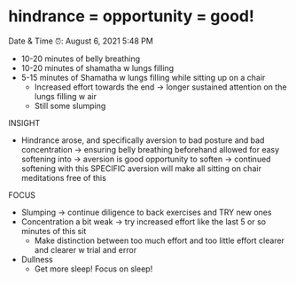 # hindrance = opportunity = good!

Date & Time ⏰: August 6, 2021 5:48 PM

- 10-20 minutes of belly breathing
- 10-20 minutes of shamatha w lungs filling
- 5-15 minutes of Shamatha w lungs filling while sitting up on a chair
    - Increased effort towards the end → longer sustained attention on the lungs filling w air
    - Still some slumping

INSIGHT

- Hindrance arose, and specifically aversion to bad posture and bad concentration → ensuring belly breathing beforehand allowed for easy softening into → aversion is good opportunity to soften → continued softening with this SPECIFIC aversion will make all sitting on chair meditations free of this

FOCUS

- Slumping → continue diligence to back exercises and TRY new ones
- Concentration a bit weak → try increased effort like the last 5 or so minutes of this sit
    - Make distinction between too much effort and too little effort clearer and clearer w trial and error
- Dullness
    - Get more sleep! Focus on sleep!